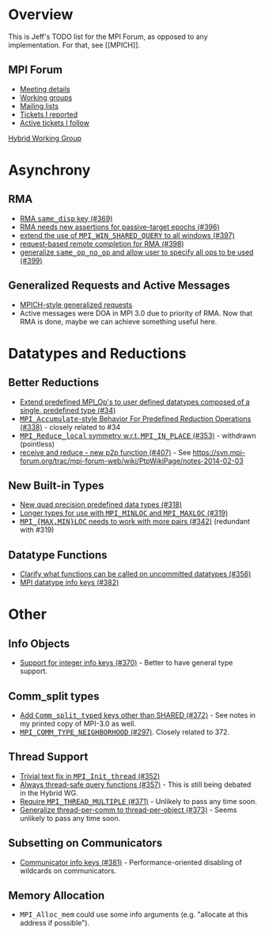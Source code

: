 # Overview

This is Jeff's TODO list for the MPI Forum, as opposed to any implementation.  For that, see [[MPICH]].

## MPI Forum

* [Meeting details](http://meetings.mpi-forum.org/Meeting_details.php)
* [Working groups](https://svn.mpi-forum.org/trac/mpi-forum-web/wiki)
* [Mailing lists](http://lists.mpi-forum.org/)
* [Tickets I reported](https://svn.mpi-forum.org/trac/mpi-forum-web/query?status=!closed&reporter=jhammond)
* [Active tickets I follow](https://svn.mpi-forum.org/trac/mpi-forum-web/query?status=!closed&cc=~jhammond)

[Hybrid Working Group](https://svn.mpi-forum.org/trac/mpi-forum-web/wiki/MPI3Hybrid)

# Asynchrony

## RMA

* [RMA <tt>same_disp</tt> key (#369)](https://svn.mpi-forum.org/trac/mpi-forum-web/ticket/369)
* [RMA needs new assertions for passive-target epochs (#396)](https://svn.mpi-forum.org/trac/mpi-forum-web/ticket/396)
* [extend the use of <tt>MPI_WIN_SHARED_QUERY</tt> to all windows (#397)](https://svn.mpi-forum.org/trac/mpi-forum-web/ticket/397)
* [request-based remote completion for RMA (#398)](https://svn.mpi-forum.org/trac/mpi-forum-web/ticket/398)
* [generalize <tt>same_op_no_op</tt> and allow user to specify all ops to be used (#399)](https://svn.mpi-forum.org/trac/mpi-forum-web/ticket/399)

## Generalized Requests and Active Messages

* [MPICH-style generalized requests](https://svn.mpi-forum.org/trac/mpi-forum-web/wiki/Proposal)
* Active messages were DOA in MPI 3.0 due to priority of RMA.  Now that RMA is done, maybe we can achieve something useful here.

# Datatypes and Reductions

## Better Reductions

* [Extend predefined MPI_Op's to user defined datatypes composed of a single, predefined type (#34)](https://svn.mpi-forum.org/trac/mpi-forum-web/ticket/34)
* [<tt>MPI_Accumulate</tt>-style Behavior For Predefined Reduction Operations (#338)](https://svn.mpi-forum.org/trac/mpi-forum-web/ticket/338) - closely related to #34
* [<tt>MPI_Reduce_local</tt> symmetry w.r.t. <tt>MPI_IN_PLACE</tt> (#353)](https://svn.mpi-forum.org/trac/mpi-forum-web/ticket/353) - withdrawn (pointless)
* [receive and reduce - new p2p function (#407)](https://svn.mpi-forum.org/trac/mpi-forum-web/ticket/407) - See https://svn.mpi-forum.org/trac/mpi-forum-web/wiki/PtpWikiPage/notes-2014-02-03

## New Built-in Types

* [New quad precision predefined data types (#318)](https://svn.mpi-forum.org/trac/mpi-forum-web/ticket/318)
* [Longer types for use with <tt>MPI_MINLOC</tt> and <tt>MPI_MAXLOC</tt> (#319)](https://svn.mpi-forum.org/trac/mpi-forum-web/ticket/319)
* [<tt>MPI_{MAX,MIN}LOC</tt> needs to work with more pairs (#342)](https://svn.mpi-forum.org/trac/mpi-forum-web/ticket/342) (redundant with #319)

## Datatype Functions

* [Clarify what functions can be called on uncommitted datatypes (#356)](https://svn.mpi-forum.org/trac/mpi-forum-web/ticket/356)
* [MPI datatype info keys (#382)](https://svn.mpi-forum.org/trac/mpi-forum-web/ticket/382)

# Other

## Info Objects

* [Support for integer info keys (#370)](https://svn.mpi-forum.org/trac/mpi-forum-web/ticket/370) - Better to have general type support.

## Comm_split types

* [Add <tt>Comm_split_typed</tt> keys other than SHARED (#372)](https://svn.mpi-forum.org/trac/mpi-forum-web/ticket/372) - See notes in my printed copy of MPI-3.0 as well.
* [<tt> MPI_COMM_TYPE_NEIGHBORHOOD</tt> (#297)](https://svn.mpi-forum.org/trac/mpi-forum-web/ticket/297).  Closely related to 372.

## Thread Support

* [Trivial text fix in <tt>MPI_Init_thread</tt> (#352)](https://svn.mpi-forum.org/trac/mpi-forum-web/ticket/352)
* [Always thread-safe query functions (#357)](https://svn.mpi-forum.org/trac/mpi-forum-web/ticket/357) - This is still being debated in the Hybrid WG.
* [Require <tt>MPI_THREAD_MULTIPLE</tt> (#371)](https://svn.mpi-forum.org/trac/mpi-forum-web/ticket/371) - Unlikely to pass any time soon.
* [Generalize thread-per-comm to thread-per-object (#373)](https://svn.mpi-forum.org/trac/mpi-forum-web/ticket/373) - Seems unlikely to pass any time soon.

## Subsetting on Communicators

* [Communicator info keys (#381)](https://svn.mpi-forum.org/trac/mpi-forum-web/ticket/381) - Performance-oriented disabling of wildcards on communicators.

## Memory Allocation

* <tt>MPI_Alloc_mem</tt> could use some info arguments (e.g. "allocate at this address if possible").
